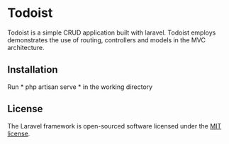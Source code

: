 <h1>Todoist</h1>
<p>
    Todoist is a simple CRUD application built with laravel. Todoist employs demonstrates the use of routing, controllers and models in the MVC architecture.
</p>

<h2>Installation</h2>
Run * php artisan serve * in the working directory

## License

The Laravel framework is open-sourced software licensed under the [MIT license](https://opensource.org/licenses/MIT).
